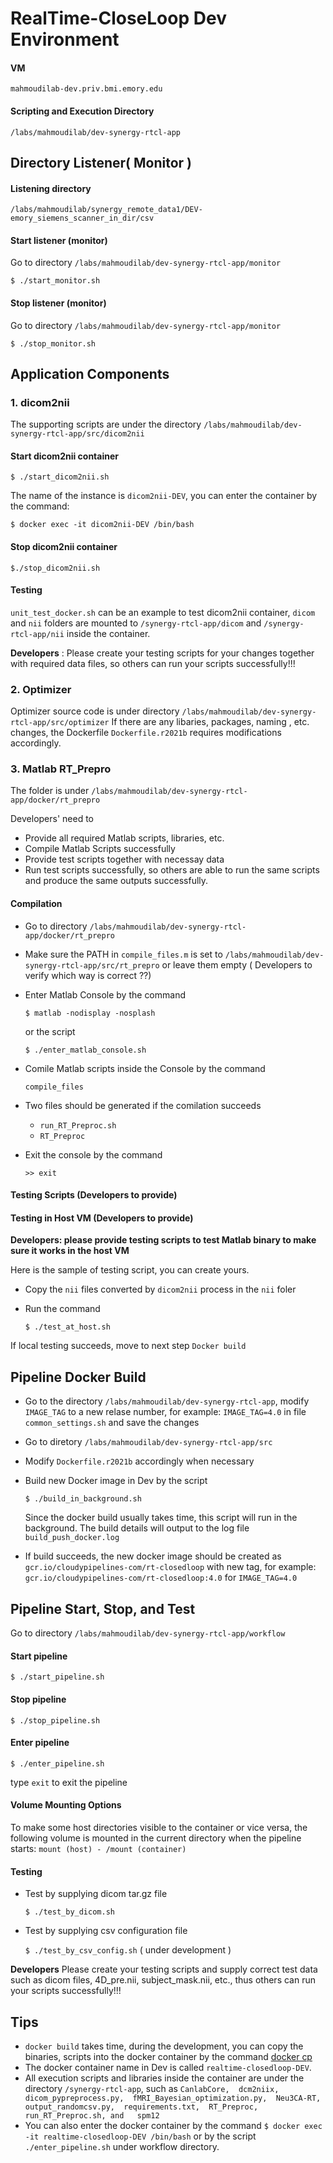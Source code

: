 # RealTime-CloseLoop Dev Environment

#### VM
  `mahmoudilab-dev.priv.bmi.emory.edu`

#### Scripting and Execution Directory
  `/labs/mahmoudilab/dev-synergy-rtcl-app`

## Directory Listener( Monitor )

#### Listening directory
  `/labs/mahmoudilab/synergy_remote_data1/DEV-emory_siemens_scanner_in_dir/csv`

#### Start listener (monitor)
  Go to directory `/labs/mahmoudilab/dev-synergy-rtcl-app/monitor`

  `$ ./start_monitor.sh`

#### Stop listener (monitor)
Go to directory `/labs/mahmoudilab/dev-synergy-rtcl-app/monitor`

  `$ ./stop_monitor.sh`

## Application Components

### 1. dicom2nii
  The supporting scripts are under the directory `/labs/mahmoudilab/dev-synergy-rtcl-app/src/dicom2nii`

#### Start dicom2nii container
  `$ ./start_dicom2nii.sh`

The name of the instance is `dicom2nii-DEV`, you can enter the container 
by the command:

`$ docker exec -it dicom2nii-DEV /bin/bash`

#### Stop dicom2nii container
  `$./stop_dicom2nii.sh`

#### Testing 
  `unit_test_docker.sh` can be an example to test dicom2nii container, `dicom` and `nii` folders 
are mounted  to `/synergy-rtcl-app/dicom` and `/synergy-rtcl-app/nii`
inside the container.

**Developers** : Please create your testing scripts for your changes together with 
required data files, so others can run your scripts successfully!!!

### 2. Optimizer
 Optimizer source code is under directory `/labs/mahmoudilab/dev-synergy-rtcl-app/src/optimizer`
If there are any libaries, packages, naming , etc. changes, the Dockerfile `Dockerfile.r2021b` requires modifications accordingly.

### 3. Matlab RT_Prepro 

The folder is under `/labs/mahmoudilab/dev-synergy-rtcl-app/docker/rt_prepro`

Developers' need to
* Provide all required Matlab scripts, libraries, etc. 
* Compile Matlab Scripts successfully
* Provide test scripts together with necessay data
* Run test scripts successfully, so others are able to run the same scripts and produce the same outputs successfully.
  
#### Compilation
* Go to directory `/labs/mahmoudilab/dev-synergy-rtcl-app/docker/rt_prepro`
* Make sure the PATH in `compile_files.m` is set to
`/labs/mahmoudilab/dev-synergy-rtcl-app/src/rt_prepro` or leave them empty  ( Developers to verify which way is correct ??)
* Enter Matlab Console by the command 
  
  `$ matlab -nodisplay -nosplash`

  or the script

  `$ ./enter_matlab_console.sh`
* Comile Matlab scripts inside the Console by the command 

  `compile_files`
* Two files should be generated if the comilation succeeds
  * `run_RT_Preproc.sh`
  * `RT_Preproc`
  
* Exit the console by the command

  `>> exit`

#### Testing Scripts (Developers to provide)

#### Testing in Host VM (Developers to provide)

**Developers: please provide testing scripts to test Matlab binary to make sure it works in the host VM**

Here is the sample of testing script, you can create yours.

* Copy the `nii` files converted by `dicom2nii` process in the `nii` foler
* Run the command

  `$ ./test_at_host.sh`

If local testing succeeds, move to next step  `Docker build` 

## Pipeline Docker Build

* Go to the directory `/labs/mahmoudilab/dev-synergy-rtcl-app`, modify `IMAGE_TAG` to a new relase number, for example: `IMAGE_TAG=4.0` in file `common_settings.sh` and save the changes
* Go to diretory `/labs/mahmoudilab/dev-synergy-rtcl-app/src`
* Modify `Dockerfile.r2021b` accordingly when necessary
* Build new Docker image in Dev by the script

  `$ ./build_in_background.sh`

  Since the docker build usually takes time, this script will run in the background. 
The build details will output to the log file `build_push_docker.log`
* If build succeeds, the new docker image should be created as `gcr.io/cloudypipelines-com/rt-closedloop` with new tag, 
for example: `gcr.io/cloudypipelines-com/rt-closedloop:4.0`  for `IMAGE_TAG=4.0`

## Pipeline Start, Stop, and Test

Go to directory `/labs/mahmoudilab/dev-synergy-rtcl-app/workflow`

#### Start pipeline
`$ ./start_pipeline.sh`

#### Stop pipeline
`$ ./stop_pipeline.sh`

#### Enter pipeline
`$ ./enter_pipeline.sh`

type `exit` to exit the pipeline

#### Volume Mounting Options
To make some host directories visible to the container or vice versa, the following volume is mounted in the current directory when the pipeline starts: 
 `mount (host) - /mount (container)`

#### Testing 

* Test by supplying dicom tar.gz file

  `$ ./test_by_dicom.sh`

* Test by supplying csv configuration file

  `$ ./test_by_csv_config.sh`  ( under development )

**Developers**  Please create your testing scripts and supply correct test data such as dicom files, 4D_pre.nii, subject_mask.nii, etc., thus others can run your scripts successfully!!!

## Tips

* `docker build` takes time, during the development, you can copy the binaries, scripts into the docker container by the command [docker cp](https://docs.docker.com/engine/reference/commandline/cp/)
* The docker container name in Dev is called `realtime-closedloop-DEV`. 
* All execution scripts and libraries inside the container are under the directory `/synergy-rtcl-app`, such as `CanlabCore,  dcm2niix,  dicom_pypreprocess.py,  fMRI_Bayesian_optimization.py,  Neu3CA-RT,  output_randomcsv.py,  requirements.txt,  RT_Preproc,  run_RT_Preproc.sh, and   spm12`
* You can also enter the docker container by the command `$ docker exec -it realtime-closedloop-DEV /bin/bash` or by the script `./enter_pipeline.sh` under workflow directory.